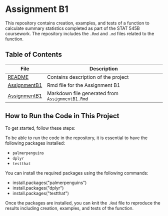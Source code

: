 # Assignment B1

This repository contains creation, examples, and tests of a function to calculate summary statistics completed as part of the STAT 545B coursework.  The repository includes the `.Rmd` and `.md` files related to the function.
## Table of Contents

| **File**              | **Description**                                           |
|-----------------------|-----------------------------------------------------------|
| [README](./README.md)          | Contains description of the project                       |
| [AssignmentB1](./AssignmentB1.Rmd) | Rmd file for the Assignment B1                             |
| [AssignmentB1](./AssignmentB1.md) | Markdown file generated from `AssignmentB1.Rmd`            |

## **How to Run the Code in This Project**

To get started, follow these steps:

To be able to run the code in the repository, it is essential to have the following packages installed:
- `palmerpenguins`
- `dplyr`
- `testthat`

You can install the required packages using the following commands:

- install.packages("palmerpenguins")
- install.packages("dplyr")
- install.packages("testthat")

Once the packages are installed, you can knit the `.Rmd` file to reproduce the results including creation, examples, and tests of the function.
